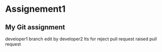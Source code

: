 # Assignement1
## My Git assignment
developer1 branch
edit by developer2 
Its for reject pull request
raised pull request
